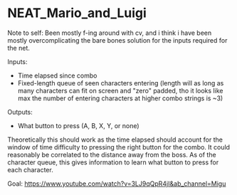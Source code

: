 # NEAT_Mario_and_Luigi

Note to self: Been mostly f-ing around with cv, and i think i have been mostly overcomplicating the bare bones solution for the inputs required for the net.

Inputs:
- Time elapsed since combo
- Fixed-length queue of seen characters entering (length will as long as many characters can fit on screen and "zero" padded, tho it looks like max the number of entering characters at higher combo strings is ~3)

Outputs:
- What button to press (A, B, X, Y, or none)

Theoretically this should work as the time elapsed should account for the window of time difficulty to pressing the right button for the combo. It could reasonably be correlated to the distance away from the boss. As of the character queue, this gives information to learn what button to press for each character.

Goal: https://www.youtube.com/watch?v=3LJ9qQpR4jI&ab_channel=Migu